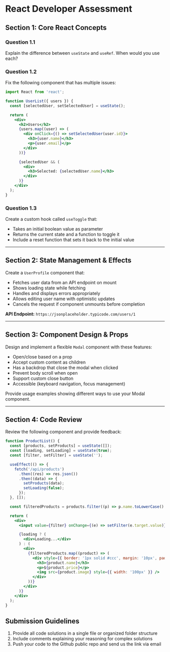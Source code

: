 # React Developer Assessment

## Section 1: Core React Concepts

### Question 1.1

Explain the difference between `useState` and `useRef`. When would you use each?

### Question 1.2

Fix the following component that has multiple issues:

```jsx
import React from 'react';

function UserList({ users }) {
  const [selectedUser, setSelectedUser] = useState();

  return (
    <div>
      <h2>Users</h2>
      {users.map((user) => (
        <div onClick={() => setSelectedUser(user.id)}>
          <h3>{user.name}</h3>
          <p>{user.email}</p>
        </div>
      ))}

      {selectedUser && (
        <div>
          <h3>Selected: {selectedUser.name}</h3>
        </div>
      )}
    </div>
  );
}
```

### Question 1.3

Create a custom hook called `useToggle` that:

- Takes an initial boolean value as parameter
- Returns the current state and a function to toggle it
- Include a reset function that sets it back to the initial value

---

## Section 2: State Management & Effects

Create a `UserProfile` component that:

- Fetches user data from an API endpoint on mount
- Shows loading state while fetching
- Handles and displays errors appropriately
- Allows editing user name with optimistic updates
- Cancels the request if component unmounts before completion

**API Endpoint:** `https://jsonplaceholder.typicode.com/users/1`

---

## Section 3: Component Design & Props

Design and implement a flexible `Modal` component with these features:

- Open/close based on a prop
- Accept custom content as children
- Has a backdrop that close the modal when clicked
- Prevent body scroll when open
- Support custom close button
- Accessible (keyboard navigation, focus management)

Provide usage examples showing different ways to use your Modal component.

---

## Section 4: Code Review

Review the following component and provide feedback:

```jsx
function ProductList() {
  const [products, setProducts] = useState([]);
  const [loading, setLoading] = useState(true);
  const [filter, setFilter] = useState('');

  useEffect(() => {
    fetch('/api/products')
      .then((res) => res.json())
      .then((data) => {
        setProducts(data);
        setLoading(false);
      });
  }, []);

  const filteredProducts = products.filter((p) => p.name.toLowerCase().includes(filter.toLowerCase()));

  return (
    <div>
      <input value={filter} onChange={(e) => setFilter(e.target.value)} placeholder="Search products..." />

      {loading ? (
        <div>Loading...</div>
      ) : (
        <div>
          {filteredProducts.map((product) => (
            <div style={{ border: '1px solid #ccc', margin: '10px', padding: '10px' }}>
              <h3>{product.name}</h3>
              <p>${product.price}</p>
              <img src={product.image} style={{ width: '100px' }} />
            </div>
          ))}
        </div>
      )}
    </div>
  );
}
```

## Submission Guidelines

1. Provide all code solutions in a single file or organized folder structure
2. Include comments explaining your reasoning for complex solutions
3. Push your code to the Github public repo and send us the link via email
